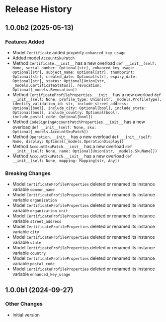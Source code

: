 # Release History

## 1.0.0b2 (2025-05-13)

### Features Added

  - Model `Certificate` added property `enhanced_key_usage`
  - Added model `AccountSkuPatch`
  - Method `Certificate.__init__` has a new overload `def __init__(self: None, serial_number: Optional[str], enhanced_key_usage: Optional[str], subject_name: Optional[str], thumbprint: Optional[str], created_date: Optional[str], expiry_date: Optional[str], status: Optional[Union[str, _models.CertificateStatus]], revocation: Optional[_models.Revocation])`
  - Method `CertificateProfileProperties.__init__` has a new overload `def __init__(self: None, profile_type: Union[str, _models.ProfileType], identity_validation_id: str, include_street_address: Optional[bool], include_city: Optional[bool], include_state: Optional[bool], include_country: Optional[bool], include_postal_code: Optional[bool])`
  - Method `CodeSigningAccountPatchProperties.__init__` has a new overload `def __init__(self: None, sku: Optional[_models.AccountSkuPatch])`
  - Method `Operation.__init__` has a new overload `def __init__(self: None, display: Optional[_models.OperationDisplay])`
  - Method `AccountSkuPatch.__init__` has a new overload `def __init__(self: None, name: Optional[Union[str, _models.SkuName]])`
  - Method `AccountSkuPatch.__init__` has a new overload `def __init__(self: None, mapping: Mapping[str, Any])`

### Breaking Changes

  - Model `CertificateProfileProperties` deleted or renamed its instance variable `common_name`
  - Model `CertificateProfileProperties` deleted or renamed its instance variable `organization`
  - Model `CertificateProfileProperties` deleted or renamed its instance variable `organization_unit`
  - Model `CertificateProfileProperties` deleted or renamed its instance variable `street_address`
  - Model `CertificateProfileProperties` deleted or renamed its instance variable `city`
  - Model `CertificateProfileProperties` deleted or renamed its instance variable `state`
  - Model `CertificateProfileProperties` deleted or renamed its instance variable `country`
  - Model `CertificateProfileProperties` deleted or renamed its instance variable `postal_code`
  - Model `CertificateProfileProperties` deleted or renamed its instance variable `enhanced_key_usage`

## 1.0.0b1 (2024-09-27)

### Other Changes

  - Initial version
